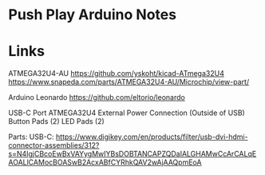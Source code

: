 # Push Play Arduino Notes

# Links
ATMEGA32U4-AU
https://github.com/yskoht/kicad-ATmega32U4
https://www.snapeda.com/parts/ATMEGA32U4-AU/Microchip/view-part/

Arduino Leonardo
https://github.com/eltorio/leonardo

USB-C Port
ATMEGA32U4
External Power Connection (Outside of USB)
Button Pads (2)
LED Pads (2)

Parts:
USB-C:  https://www.digikey.com/en/products/filter/usb-dvi-hdmi-connector-assemblies/312?s=N4IgjCBcoEwBxVAYygMwIYBsDOBTANCAPZQDaIALGHAMwCcArCALqEAOALlCAMocBOASwB2AcxABfCYRhkQAV2wAjAAQpmEoA
